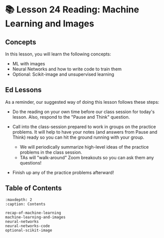 # 📚 Lesson 24 Reading: Machine Learning and Images
##  Concepts  

In this lesson, you will learn the following concepts:  
-  ML with images  
-  Neural Networks and how to write code to train them  
-  Optional: Scikit-image and unsupervised learning  

##  Ed Lessons  

As a reminder, our suggested way of doing this lesson follows these steps:  
-  Do the reading on your own time before our class session for today's lesson. Also, respond to the "Pause and Think" question.  
-  Call into the class-session prepared to work in groups on the practice problems. It will help to have your notes (and answers from Pause and Think) ready so you can hit the ground running with your group.  
    -  We will periodically summarize high-level ideas of the practice problems in the class session.  
    -  TAs will "walk-around" Zoom breakouts so you can ask them any questions!  

-  Finish up any of the practice problems afterward!  



## Table of Contents

```{toctree}
:maxdepth: 2
:caption: Contents

recap-of-machine-learning
machine-learning-and-images
neural-networks
neural-networks-code
optional-scikit-image
```